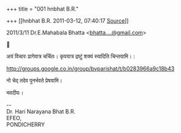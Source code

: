 +++
title = "001 hnbhat B.R."

+++
[[hnbhat B.R.	2011-03-12, 07:40:17 [Source](https://groups.google.com/g/bvparishat/c/PHckxYoCAvA)]]



2011/3/11 Dr.E.Mahabala Bhatta \<[bhatta....@gmail.com]()\>



अयं विचारः प्रागेवात्र चर्चितः। कृपयात्र द्रष्टुं शक्यं स्यादिति चिन्तयामि। :

  

  

<http://groups.google.co.in/group/bvparishat/t/b0283966a9c18b43>  
  

नो चेद् तदेव पुनर्भवते प्रेषयामि।

  

भवदीयः।

--  
Dr. Hari Narayana Bhat B.R.  
EFEO,  
PONDICHERRY  

